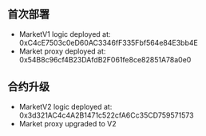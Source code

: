## 首次部署
- MarketV1 logic deployed at: 0xC4cE7503c0eD60AC3346fF335Fbf564e84E3bb4E
- Market proxy deployed at: 0x54B8c96cf4B23DAfdB2F061fe8ce82851A78a0e0

## 合约升级
- MarketV2 logic deployed at: 0x3d321AC4c4A2B1471c522cfA6Cc35CD759571573
- Market proxy upgraded to V2